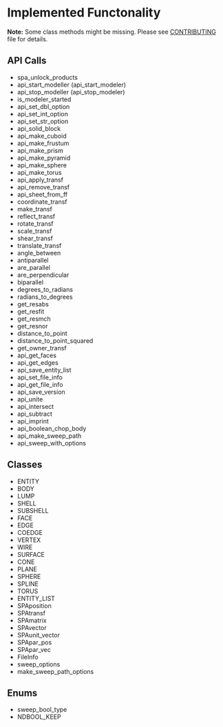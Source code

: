# Implemented Functonality

**Note:** Some class methods might be missing. Please see [CONTRIBUTING](CONTRIBUTING.md) file for details.

## API Calls

* spa_unlock_products
* api_start_modeller (api_start_modeler)
* api_stop_modeller (api_stop_modeler)
* is_modeler_started
* api_set_dbl_option
* api_set_int_option
* api_set_str_option
* api_solid_block
* api_make_cuboid
* api_make_frustum
* api_make_prism
* api_make_pyramid
* api_make_sphere
* api_make_torus
* api_apply_transf
* api_remove_transf
* api_sheet_from_ff
* coordinate_transf
* make_transf
* reflect_transf
* rotate_transf
* scale_transf
* shear_transf
* translate_transf
* angle_between
* antiparallel
* are_parallel
* are_perpendicular
* biparallel
* degrees_to_radians
* radians_to_degrees
* get_resabs
* get_resfit
* get_resmch
* get_resnor
* distance_to_point
* distance_to_point_squared
* get_owner_transf
* api_get_faces
* api_get_edges
* api_save_entity_list
* api_set_file_info
* api_get_file_info
* api_save_version
* api_unite
* api_intersect
* api_subtract
* api_imprint
* api_boolean_chop_body
* api_make_sweep_path
* api_sweep_with_options


## Classes

* ENTITY
* BODY
* LUMP
* SHELL
* SUBSHELL
* FACE
* EDGE
* COEDGE
* VERTEX
* WIRE
* SURFACE
* CONE
* PLANE
* SPHERE
* SPLINE
* TORUS
* ENTITY_LIST
* SPAposition
* SPAtransf
* SPAmatrix
* SPAvector
* SPAunit_vector
* SPApar_pos
* SPApar_vec
* FileInfo
* sweep_options
* make_sweep_path_options

## Enums

* sweep_bool_type
* NDBOOL_KEEP
